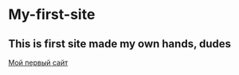 # My-first-site
## This is first site made my own hands, dudes 

[Мой первый сайт](https://etcetr.github.io/My-first-site/)
